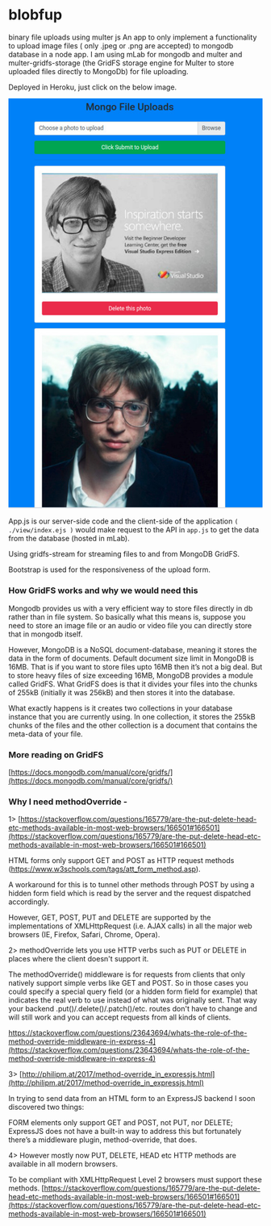 # blobfup
binary file uploads using multer js
An app to only implement a functionality to upload image files ( only .jpeg or .png are accepted) to mongodb database in a node app. I am using mLab for mongodb and multer and multer-gridfs-storage (the GridFS storage engine for Multer to store uploaded files directly to MongoDb) for file uploading.

Deployed in Heroku, just click on the below image.

[<img src="Upload-photo-to-mongo.jpeg">](https://blobfup.herokuapp.com/)

App.js is our server-side code and the client-side of the application ``( ./view/index.ejs )`` would make request to the API in ``app.js`` to get the data from the database (hosted in mLab).

Using gridfs-stream for streaming files to and from MongoDB GridFS.

Bootstrap is used for the responsiveness of the upload form.

### How GridFS works and why we would need this

Mongodb provides us with a very efficient way to store files directly in db rather than in file system. So basically what this means is, suppose you need to store an image file or an audio or video file you can directly store that in mongodb itself.

However, MongoDB is a NoSQL document-database, meaning it stores the data in the form of documents. Default document size limit in MongoDB is 16MB. That is if you want to store files upto 16MB then it’s not a big deal. But to store heavy files of size exceeding 16MB, MongoDB provides a module called GridFS. What GridFS does is that it divides your files into the chunks of 255kB (initially it was 256kB) and then stores it into the database.

What exactly happens is it creates two collections in your database instance that you are currently using. In one collection, it stores the 255kB chunks of the files and the other collection is a document that contains the meta-data of your file.

### More reading on GridFS

[https://docs.mongodb.com/manual/core/gridfs/](https://docs.mongodb.com/manual/core/gridfs/)


### Why I need methodOverride -

1> [https://stackoverflow.com/questions/165779/are-the-put-delete-head-etc-methods-available-in-most-web-browsers/166501#166501](https://stackoverflow.com/questions/165779/are-the-put-delete-head-etc-methods-available-in-most-web-browsers/166501#166501)

HTML forms only support GET and POST as HTTP request methods (https://www.w3schools.com/tags/att_form_method.asp).

A workaround for this is to tunnel other methods through POST by using a hidden form field which is read by the server and the request dispatched accordingly.

However, GET, POST, PUT and DELETE are supported by the implementations of XMLHttpRequest (i.e. AJAX calls) in all the major web browsers (IE, Firefox, Safari, Chrome, Opera).

2> methodOverride lets you use HTTP verbs such as PUT or DELETE in places where the client doesn't support it.

The methodOverride() middleware is for requests from clients that only natively support simple verbs like GET and POST. So in those cases you could specify a special query field (or a hidden form field for example) that indicates the real verb to use instead of what was originally sent. That way your backend .put()/.delete()/.patch()/etc. routes don't have to change and will still work and you can accept requests from all kinds of clients.

https://stackoverflow.com/questions/23643694/whats-the-role-of-the-method-override-middleware-in-express-4](https://stackoverflow.com/questions/23643694/whats-the-role-of-the-method-override-middleware-in-express-4)

3> [http://philipm.at/2017/method-override_in_expressjs.html](http://philipm.at/2017/method-override_in_expressjs.html)

In trying to send data from an HTML form to an ExpressJS backend I soon discovered two things:

FORM elements only support GET and POST, not PUT, nor DELETE;
ExpressJS does not have a built-in way to address this but fortunately there’s a middleware plugin, method-override, that does.

4> However mostly now PUT, DELETE, HEAD etc HTTP methods are available in all modern browsers.

To be compliant with XMLHttpRequest Level 2 browsers must support these methods.
[https://stackoverflow.com/questions/165779/are-the-put-delete-head-etc-methods-available-in-most-web-browsers/166501#166501](https://stackoverflow.com/questions/165779/are-the-put-delete-head-etc-methods-available-in-most-web-browsers/166501#166501)
